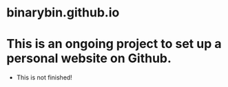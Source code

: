 # binarybin.github.io
# This is an ongoing project to set up a personal website on Github.
* This is not finished!
